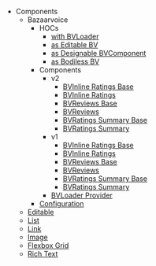 * Components
  * Bazaarvoice
    * HOCs
      * [with BVLoader](Components/Bazaarvoice/HOCs/withBVLoader)
      * [as Editable BV](Components/Bazaarvoice/HOCs/asEditableBV)
      * [as Designable BVComponent](Components/Bazaarvoice/HOCs/asDesignableBVComponent)
      * [as Bodiless BV](Components/Bazaarvoice/HOCs/asBodilessBV)
    * Components
      * v2
        * [BVInline Ratings Base](Components/Bazaarvoice/Components/v2/BVInlineRatingsBase)
        * [BVInline Ratings](Components/Bazaarvoice/Components/v2/BVInlineRatings)
        * [BVReviews Base](Components/Bazaarvoice/Components/v2/BVReviewsBase)
        * [BVReviews](Components/Bazaarvoice/Components/v2/BVReviews)
        * [BVRatings Summary Base](Components/Bazaarvoice/Components/v2/BVRatingsSummaryBase)
        * [BVRatings Summary](Components/Bazaarvoice/Components/v2/BVRatingsSummary)
      * v1
        * [BVInline Ratings Base](Components/Bazaarvoice/Components/v1/BVInlineRatingsBase)
        * [BVInline Ratings](Components/Bazaarvoice/Components/v1/BVInlineRatings)
        * [BVReviews Base](Components/Bazaarvoice/Components/v1/BVReviewsBase)
        * [BVReviews](Components/Bazaarvoice/Components/v1/BVReviews)
        * [BVRatings Summary Base](Components/Bazaarvoice/Components/v1/BVRatingsSummaryBase)
        * [BVRatings Summary](Components/Bazaarvoice/Components/v1/BVRatingsSummary)
      * [BVLoader Provider](Components/Bazaarvoice/Components/BVLoaderProvider)
    * [Configuration](Components/Bazaarvoice/Configuration)
  * [Editable](Components/Editable)
  * [List](Components/List)
  * [Link](Components/Link)
  * [Image](Components/Image)
  * [Flexbox Grid](Components/FlexboxGrid)
  * [Rich Text](Components/RichText)
